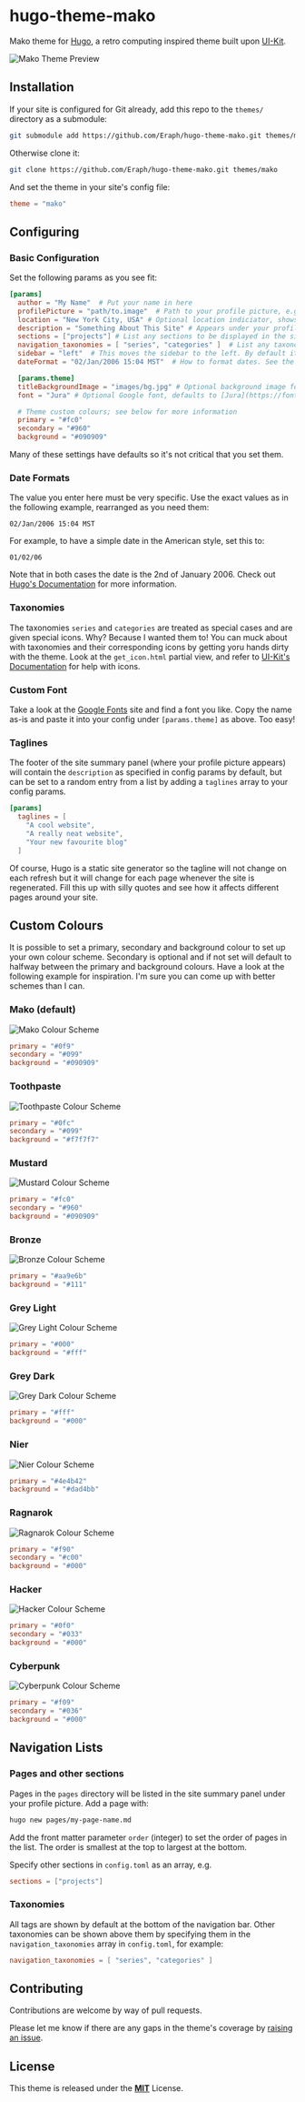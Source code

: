 # hugo-theme-mako
Mako theme for [Hugo](https://gohugo.io/), a retro computing inspired theme built upon [UI-Kit](https://getuikit.com).

![Mako Theme Preview](readme_files/mako_preview.png)

## Installation
If your site is configured for Git already, add this repo to the `themes/` directory as a submodule:

``` bash
git submodule add https://github.com/Eraph/hugo-theme-mako.git themes/mako
```

Otherwise clone it:

``` bash
git clone https://github.com/Eraph/hugo-theme-mako.git themes/mako
```

And set the theme in your site's config file:

``` toml
theme = "mako"
```

## Configuring
### Basic Configuration

Set the following params as you see fit:

``` toml
[params]
  author = "My Name"  # Put your name in here
  profilePicture = "path/to.image"  # Path to your profile picture, e.g. "images/avatar.jpg"
  location = "New York City, USA" # Optional location indiciator, shows below your profile picture
  description = "Something About This Site" # Appears under your profile picture
  sections = ["projects"] # List any sections to be displayed in the sidebar
  navigation_taxonomies = [ "series", "categories" ]  # List any taxonomies to be displayed in the sidebar
  sidebar = "left"  # This moves the sidebar to the left. By default it is on the right
  dateFormat = "02/Jan/2006 15:04 MST"  # How to format dates. See the note below before changing this.

  [params.theme]
  titleBackgroundImage = "images/bg.jpg" # Optional background image for the title bar
  font = "Jura" # Optional Google font, defaults to [Jura](https://fonts.google.com/specimen/Jura). See notes below.

  # Theme custom colours; see below for more information
  primary = "#fc0"
  secondary = "#960"
  background = "#090909"
```

Many of these settings have defaults so it's not critical that you set them.

### Date Formats
The value you enter here must be very specific. Use the exact values as in the following example, rearranged as you need them:

```
02/Jan/2006 15:04 MST
```

For example, to have a simple date in the American style, set this to:
```
01/02/06
```

Note that in both cases the date is the 2nd of January 2006. Check out [Hugo's Documentation](https://gohugo.io/functions/format/#gos-layout-string) for more information.

### Taxonomies
The taxonomies `series` and `categories` are treated as special cases and are given special icons. Why? Because I wanted them to! You can muck about with taxonomies and their corresponding icons by getting yoru hands dirty with the theme. Look at the `get_icon.html` partial view, and refer to [UI-Kit's Documentation](https://getuikit.com/docs/icon) for help with icons.

### Custom Font
Take a look at the [Google Fonts](https://fonts.google.com/) site and find a font you like. Copy the name as-is and paste it into your config under `[params.theme]` as above. Too easy!

### Taglines
The footer of the site summary panel (where your profile picture appears) will contain the `description` as specified in config params by default, but can be set to a random entry from a list by adding a `taglines` array to your config params.

``` toml
[params]
  taglines = [
    "A cool website",
    "A really neat website",
    "Your new favourite blog"
  ]
```

Of course, Hugo is a static site generator so the tagline will not change on each refresh but it will change for each page whenever the site is regenerated. Fill this up with silly quotes and see how it affects different pages around your site.

## Custom Colours
It is possible to set a primary, secondary and background colour to set up your own colour scheme. Secondary is optional and if not set will default to halfway between the primary and background colours. Have a look at the following example for inspiration. I'm sure you can come up with better schemes than I can.

### Mako (default)
![Mako Colour Scheme](readme_files/mako_mako.png)
``` toml
primary = "#0f9"
secondary = "#099"
background = "#090909"
```

### Toothpaste
![Toothpaste Colour Scheme](readme_files/mako_toothpaste.png)
``` toml
primary = "#0fc"
secondary = "#099"
background = "#f7f7f7"
```

### Mustard
![Mustard Colour Scheme](readme_files/mako_mustard.png)
``` toml
primary = "#fc0"
secondary = "#960"
background = "#090909"
```

### Bronze
![Bronze Colour Scheme](readme_files/mako_bronze.png)
``` toml
primary = "#aa9e6b"
background = "#111"
```

### Grey Light
![Grey Light Colour Scheme](readme_files/mako_greylight.png)
``` toml
primary = "#000"
background = "#fff"
```

### Grey Dark
![Grey Dark Colour Scheme](readme_files/mako_greydark.png)
``` toml
primary = "#fff"
background = "#000"
```

### Nier
![Nier Colour Scheme](readme_files/mako_nier.png)
``` toml
primary = "#4e4b42"
background = "#dad4bb"
```

### Ragnarok
![Ragnarok Colour Scheme](readme_files/mako_ragnarok.png)
``` toml
primary = "#f90"
secondary = "#c00"
background = "#000"
```

### Hacker
![Hacker Colour Scheme](readme_files/mako_hacker.png)
``` toml
primary = "#0f0"
secondary = "#033"
background = "#000"
```

### Cyberpunk
![Cyberpunk Colour Scheme](readme_files/mako_cyberpunk.png)
``` toml
primary = "#f09"
secondary = "#036"
background = "#000"
```

## Navigation Lists
### Pages and other sections
Pages in the `pages` directory will be listed in the site summary panel under your profile picture. Add a page with:

``` bash
hugo new pages/my-page-name.md
```

Add the front matter parameter `order` (integer) to set the order of pages in the list. The order is smallest at the top to largest at the bottom.

Specify other sections in `config.toml` as an array, e.g.
``` toml
sections = ["projects"]
```

### Taxonomies
All tags are shown by default at the bottom of the navigation bar. Other taxonomies can be shown above them by specifying them in the `navigation_taxonomies` array in `config.toml`, for example:

``` toml
navigation_taxonomies = [ "series", "categories" ]
```

## Contributing

Contributions are welcome by way of pull requests.

Please let me know if there are any gaps in the theme's coverage by [raising an issue](https://github.com/Eraph/hugo-theme-mako/issues/new).

## License

This theme is released under the [**MIT**](/LICENSE) License.